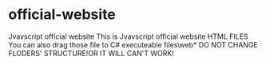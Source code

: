 # official-website
Jvavscript official website
This is Jvavscript official website HTML FILES
You can also drag those file to C# executeable files\web\*
DO NOT CHANGE FLODERS' STRUCTURE!OR IT WILL CAN'T WORK!
